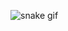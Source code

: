 

![snake gif](https://github.com/matheus-castelo/matheus-castelo/blob/output/github-contribution-grid-snake.svg)
